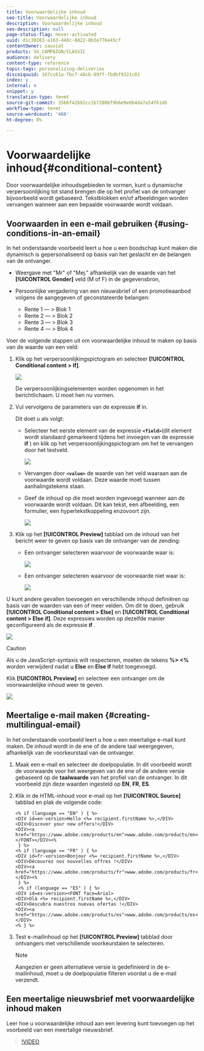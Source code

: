 ```yaml
---
title: Voorwaardelijke inhoud
seo-title: Voorwaardelijke inhoud
description: Voorwaardelijke inhoud
seo-description: null
page-status-flag: never-activated
uuid: d1c38263-a163-448c-8822-8b3e776e45cf
contentOwner: sauviat
products: SG_CAMPAIGN/CLASSIC
audience: delivery
content-type: reference
topic-tags: personalizing-deliveries
discoiquuid: 167cc61a-fbc7-48cb-89ff-fbdbf9321c01
index: y
internal: n
snippet: y
translation-type: tm+mt
source-git-commit: 3566f42b92cc1b7280bf9b6e9e0b4da7a54f61db
workflow-type: tm+mt
source-wordcount: '468'
ht-degree: 0%

---
```



# Voorwaardelijke inhoud{#conditional-content}

Door voorwaardelijke inhoudsgebieden te vormen, kunt u dynamische verpersoonlijking tot stand brengen die op het profiel van de ontvanger bijvoorbeeld wordt gebaseerd. Tekstblokken en/of afbeeldingen worden vervangen wanneer aan een bepaalde voorwaarde wordt voldaan.

## Voorwaarden in een e-mail gebruiken {#using-conditions-in-an-email}

In het onderstaande voorbeeld leert u hoe u een boodschap kunt maken die dynamisch is gepersonaliseerd op basis van het geslacht en de belangen van de ontvanger.

* Weergave met &quot;Mr&quot; of &quot;Mej.&quot; afhankelijk van de waarde van het **[!UICONTROL Gender]** veld (M of F) in de gegevensbron,
* Persoonlijke vergadering van een nieuwsbrief of een promotieaanbod volgens de aangegeven of geconstateerde belangen:

   * Rente 1 — > Blok 1
   * Rente 2 — > Blok 2
   * Rente 3 — > Blok 3
   * Rente 4 — > Blok 4

Voer de volgende stappen uit om voorwaardelijke inhoud te maken op basis van de waarde van een veld:

1. Klik op het verpersoonlijkingspictogram en selecteer **[!UICONTROL Conditional content > If]**.

   ![](assets/s_ncs_user_conditional_content02.png)

   De verpersoonlijkingselementen worden opgenomen in het berichtlichaam. U moet hen nu vormen.

1. Vul vervolgens de parameters van de expressie **if** in.

   Dit doet u als volgt:

   * Selecteer het eerste element van de expressie **`<field>`**(dit element wordt standaard gemarkeerd tijdens het invoegen van de expressie **if** ) en klik op het verpersoonlijkingspictogram om het te vervangen door het testveld.

      ![](assets/s_ncs_user_conditional_content03.png)

   * Vervangen door **`<value>`** de waarde van het veld waaraan aan de voorwaarde wordt voldaan. Deze waarde moet tussen aanhalingstekens staan.
   * Geef de inhoud op die moet worden ingevoegd wanneer aan de voorwaarde wordt voldaan. Dit kan tekst, een afbeelding, een formulier, een hypertekstkoppeling enzovoort zijn.

      ![](assets/s_ncs_user_conditional_content04.png)

1. Klik op het **[!UICONTROL Preview]** tabblad om de inhoud van het bericht weer te geven op basis van de ontvanger van de zending:

   * Een ontvanger selecteren waarvoor de voorwaarde waar is:

      ![](assets/s_ncs_user_conditional_content05.png)

   * Een ontvanger selecteren waarvoor de voorwaarde niet waar is:

      ![](assets/s_ncs_user_conditional_content06.png)

U kunt andere gevallen toevoegen en verschillende inhoud definiëren op basis van de waarden van een of meer velden. Om dit te doen, gebruik **[!UICONTROL Conditional content > Else]** en **[!UICONTROL Conditional content > Else if]**. Deze expressies worden op dezelfde manier geconfigureerd als de expressie **if** .

![](assets/s_ncs_user_conditional_content07.png)

>[!CAUTION]
>
>Als u de JavaScript-syntaxis wilt respecteren, moeten de tekens **%> &lt;%** worden verwijderd nadat u **Else** en **Else if** hebt toegevoegd.

Klik **[!UICONTROL Preview]** en selecteer een ontvanger om de voorwaardelijke inhoud weer te geven.

![](assets/s_ncs_user_conditional_content08.png)

## Meertalige e-mail maken {#creating-multilingual-email}

In het onderstaande voorbeeld leert u hoe u een meertalige e-mail kunt maken. De inhoud wordt in de ene of de andere taal weergegeven, afhankelijk van de voorkeurstaal van de ontvanger.

1. Maak een e-mail en selecteer de doelpopulatie. In dit voorbeeld wordt de voorwaarde voor het weergeven van de ene of de andere versie gebaseerd op de **taalwaarde** van het profiel van de ontvanger. In dit voorbeeld zijn deze waarden ingesteld op **EN**, **FR**, **ES**.
1. Klik in de HTML-inhoud voor e-mail op het **[!UICONTROL Source]** tabblad en plak de volgende code:

   ```
   <% if (language == "EN" ) { %>
   <DIV id=en-version>Hello <%= recipient.firstName %>,</DIV>
   <DIV>Discover your new offers!</DIV>
   <DIV><a href="https://www.adobe.com/products/en">www.adobe.com/products/en</A></FONT></DIV><%
    } %>
   <% if (language == "FR" ) { %>
   <DIV id=fr-version>Bonjour <%= recipient.firstName %>,</DIV>
   <DIV>Découvrez nos nouvelles offres !</DIV>
   <DIV><a href="https://www.adobe.com/products/fr">www.adobe.com/products/fr</A></DIV><%
    } %>
    <% if (language == "ES" ) { %>
   <DIV id=es-version><FONT face=Arial>
   <DIV>Olà <%= recipient.firstName %>,</DIV>
   <DIV>Descubra nuestros nuevas ofertas !</DIV>
   <DIV><a href="https://www.adobe.com/products/es">www.adobe.com/products/es</A></DIV>
   <% } %>
   ```

1. Test e-mailinhoud op het **[!UICONTROL Preview]** tabblad door ontvangers met verschillende voorkeurstalen te selecteren.

   >[!NOTE]
   >
   >Aangezien er geen alternatieve versie is gedefinieerd in de e-mailinhoud, moet u de doelpopulatie filteren voordat u de e-mail verzendt.

## Een meertalige nieuwsbrief met voorwaardelijke inhoud maken

Leer hoe u voorwaardelijke inhoud aan een levering kunt toevoegen op het voorbeeld van een meertalige nieuwsbrief.

>[!VIDEO](https://video.tv.adobe.com/v/24926?quality=12)
